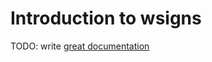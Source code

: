 # Introduction to wsigns

TODO: write [great documentation](http://jacobian.org/writing/what-to-write/)
